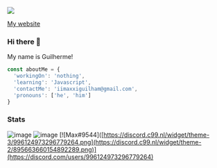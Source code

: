 ![](https://komarev.com/ghpvc/?username=ItzMaxxi&color=orange)

[My website](https://eu.dzxdev.repl.co/)

### Hi there 👋

My name is Guilherme!

```js
const aboutMe = {
  'workingOn': 'nothing',
  'learning': 'Javascript',
  'contactMe': 'iimaxxiguilham@gmail.com',
  'pronouns': ['he', 'him']
}

```

### Stats

![image](https://github-readme-stats.vercel.app/api?username=ItzMaxxi&count_private=1&theme=radical)
![image](https://github-readme-stats.vercel.app/api/top-langs/?username=ItzMaxxi&layout=compact)
[![Max឵឵឵#9544]([https://discord.c99.nl/widget/theme-3/996124973296779264.png](https://discord.c99.nl/widget/theme-2/895663660154892289.png)](https://discord.com/users/996124973296779264)

